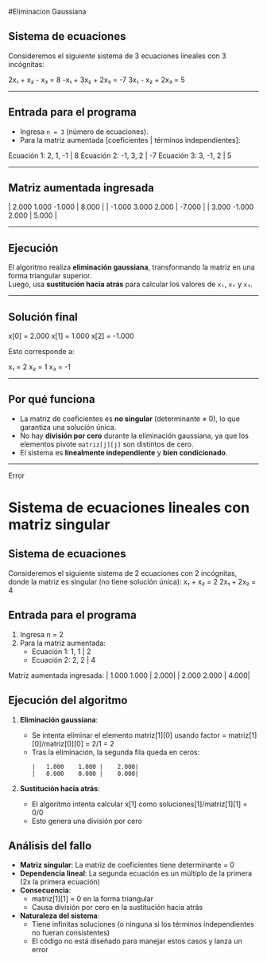 #Eliminacion Gaussiana 

## Sistema de ecuaciones

Consideremos el siguiente sistema de 3 ecuaciones lineales con 3 incógnitas:

2x₁ + x₂ - x₃ = 8 -x₁ + 3x₂ + 2x₃ = -7 3x₁ - x₂ + 2x₃ = 5


---

## Entrada para el programa

- Ingresa `n = 3` (número de ecuaciones).
- Para la matriz aumentada \[coeficientes | términos independientes\]:

Ecuación 1:   2,  1, -1  |   8
Ecuación 2:  -1,  3,  2  |  -7
Ecuación 3:   3, -1,  2  |   5


---

## Matriz aumentada ingresada

|   2.000    1.000   -1.000  |   8.000 |
|  -1.000    3.000    2.000  |  -7.000 |
|   3.000   -1.000    2.000  |   5.000 |


---

## Ejecución

El algoritmo realiza **eliminación gaussiana**, transformando la matriz en una forma triangular superior.  
Luego, usa **sustitución hacia atrás** para calcular los valores de `x₁`, `x₂` y `x₃`.

---

## Solución final

x[0] = 2.000
x[1] = 1.000
x[2] = -1.000


Esto corresponde a:

x₁ = 2
x₂ = 1
x₃ = -1

---

## Por qué funciona

- La matriz de coeficientes es **no singular** (determinante ≠ 0), lo que garantiza una solución única.
- No hay **división por cero** durante la eliminación gaussiana, ya que los elementos pivote `matriz[j][j]` son distintos de cero.
- El sistema es **linealmente independiente** y **bien condicionado**.

------------------------------------------------------------------------------------------------------------------------------------------

Error

# Sistema de ecuaciones lineales con matriz singular

## Sistema de ecuaciones
Consideremos el siguiente sistema de 2 ecuaciones con 2 incógnitas, donde la matriz es singular (no tiene solución única):
x₁ + x₂ = 2
2x₁ + 2x₂ = 4


## Entrada para el programa
1. Ingresa n = 2
2. Para la matriz aumentada:
   - Ecuación 1: 1, 1 | 2
   - Ecuación 2: 2, 2 | 4

Matriz aumentada ingresada:
| 1.000 1.000 | 2.000|
| 2.000 2.000 | 4.000|


## Ejecución del algoritmo
1. **Eliminación gaussiana**:
   - Se intenta eliminar el elemento matriz[1][0] usando factor = matriz[1][0]/matriz[0][0] = 2/1 = 2
   - Tras la eliminación, la segunda fila queda en ceros:
     ```
     |   1.000    1.000 |    2.000|
     |   0.000    0.000 |    0.000|
     ```

2. **Sustitución hacia atrás**:
   - El algoritmo intenta calcular x[1] como soluciones[1]/matriz[1][1] = 0/0
   - Esto genera una división por cero

## Análisis del fallo
- **Matriz singular**: La matriz de coeficientes tiene determinante = 0
- **Dependencia lineal**: La segunda ecuación es un múltiplo de la primera (2x la primera ecuación)
- **Consecuencia**:
  - matriz[1][1] = 0 en la forma triangular
  - Causa división por cero en la sustitución hacia atrás
- **Naturaleza del sistema**:
  - Tiene infinitas soluciones (o ninguna si los términos independientes no fueran consistentes)
  - El código no está diseñado para manejar estos casos y lanza un error
